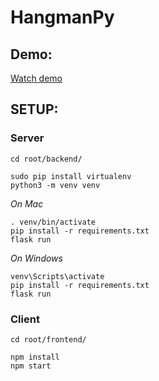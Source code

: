 # HangmanPy

## Demo:

[Watch demo](https://www.youtube.com/watch?v=ps3Gnq9CrNk&feature=youtu.be)

## SETUP:

### Server

```
cd root/backend/
```

```
sudo pip install virtualenv
python3 -m venv venv
```

_On Mac_

```
. venv/bin/activate
pip install -r requirements.txt
flask run
```

_On Windows_

```
venv\Scripts\activate
pip install -r requirements.txt
flask run
```

### Client

```
cd root/frontend/
```

```
npm install
npm start
```
